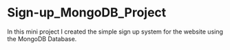# Sign-up_MongoDB_Project
In this mini project I created the simple sign up system for the website using the MongoDB Database.

